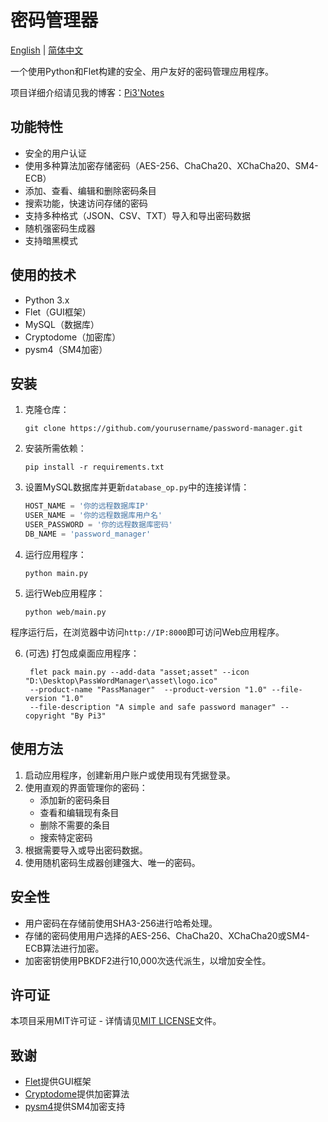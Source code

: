 # 密码管理器

[English](README.md) | [简体中文](README_CN.md)

一个使用Python和Flet构建的安全、用户友好的密码管理应用程序。

项目详细介绍请见我的博客：[Pi3'Notes](https://blog.pi3.fun/post/2024/09/%E5%AF%86%E7%A0%81%E7%AE%A1%E7%90%86%E5%99%A8%E7%B3%BB%E7%BB%9F%E8%AE%BE%E8%AE%A1%E4%B8%8E%E5%AE%9E%E7%8E%B0/)

## 功能特性

- 安全的用户认证
- 使用多种算法加密存储密码（AES-256、ChaCha20、XChaCha20、SM4-ECB）
- 添加、查看、编辑和删除密码条目
- 搜索功能，快速访问存储的密码
- 支持多种格式（JSON、CSV、TXT）导入和导出密码数据
- 随机强密码生成器
- 支持暗黑模式

## 使用的技术

- Python 3.x
- Flet（GUI框架）
- MySQL（数据库）
- Cryptodome（加密库）
- pysm4（SM4加密）

## 安装

1. 克隆仓库：
   ```
   git clone https://github.com/yourusername/password-manager.git
   ```

2. 安装所需依赖：
   ```
   pip install -r requirements.txt
   ```

3. 设置MySQL数据库并更新`database_op.py`中的连接详情：
   ```python
   HOST_NAME = '你的远程数据库IP'
   USER_NAME = '你的远程数据库用户名'
   USER_PASSWORD = '你的远程数据库密码'
   DB_NAME = 'password_manager'
   ```

4. 运行应用程序：
   ```
   python main.py
   ```

5. 运行Web应用程序：
   ```
   python web/main.py
   ```

程序运行后，在浏览器中访问`http://IP:8000`即可访问Web应用程序。

6. (可选) 打包成桌面应用程序：
   ```
    flet pack main.py --add-data "asset;asset" --icon "D:\Desktop\PassWordManager\asset\logo.ico" 
    --product-name "PassManager"  --product-version "1.0" --file-version "1.0" 
    --file-description "A simple and safe password manager" --copyright "By Pi3"
   ```

## 使用方法

1. 启动应用程序，创建新用户账户或使用现有凭据登录。
2. 使用直观的界面管理你的密码：
   - 添加新的密码条目
   - 查看和编辑现有条目
   - 删除不需要的条目
   - 搜索特定密码
3. 根据需要导入或导出密码数据。
4. 使用随机密码生成器创建强大、唯一的密码。

## 安全性

- 用户密码在存储前使用SHA3-256进行哈希处理。
- 存储的密码使用用户选择的AES-256、ChaCha20、XChaCha20或SM4-ECB算法进行加密。
- 加密密钥使用PBKDF2进行10,000次迭代派生，以增加安全性。

## 许可证

本项目采用MIT许可证 - 详情请见[MIT LICENSE](LICENSE)文件。

## 致谢

- [Flet](https://flet.dev/)提供GUI框架
- [Cryptodome](https://www.pycryptodome.org/)提供加密算法
- [pysm4](https://github.com/zjwei/pysm4)提供SM4加密支持
